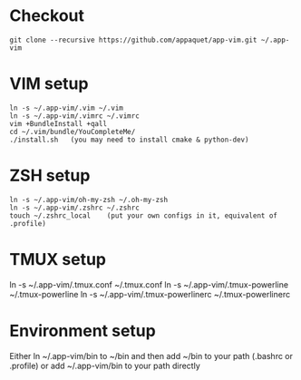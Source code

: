 
Checkout
========
	git clone --recursive https://github.com/appaquet/app-vim.git ~/.app-vim

VIM setup
=========
	ln -s ~/.app-vim/.vim ~/.vim
	ln -s ~/.app-vim/.vimrc ~/.vimrc
	vim +BundleInstall +qall
	cd ~/.vim/bundle/YouCompleteMe/
	./install.sh   (you may need to install cmake & python-dev)

ZSH setup
=========
	ln -s ~/.app-vim/oh-my-zsh ~/.oh-my-zsh
	ln -s ~/.app-vim/.zshrc ~/.zshrc
	touch ~/.zshrc_local    (put your own configs in it, equivalent of .profile)

TMUX setup
==========
  ln -s ~/.app-vim/.tmux.conf ~/.tmux.conf
  ln -s ~/.app-vim/.tmux-powerline ~/.tmux-powerline
  ln -s ~/.app-vim/.tmux-powerlinerc ~/.tmux-powerlinerc

Environment setup
=================
Either ln ~/.app-vim/bin to ~/bin and then add ~/bin to your path (.bashrc or .profile) or
add ~/.app-vim/bin to your path directly


